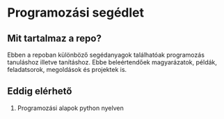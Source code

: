 # Programozási segédlet

## Mit tartalmaz a repo?

Ebben a repoban különböző segédanyagok találhatóak programozás tanuláshoz illetve tanításhoz. Ebbe beleértendőek magyarázatok, példák, feladatsorok, megoldások és projektek is.

## Eddig elérhető

1. Programozási alapok python nyelven

